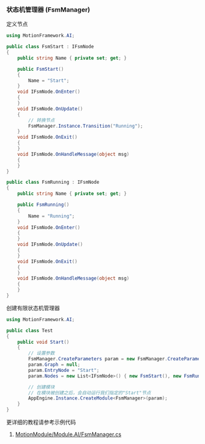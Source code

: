 ### 状态机管理器 (FsmManager)

定义节点
```C#
using MotionFramework.AI;

public class FsmStart : IFsmNode
{
	public string Name { private set; get; }

	public FsmStart()
	{
		Name = "Start";
	}
	void IFsmNode.OnEnter()
	{
	}
	void IFsmNode.OnUpdate()
	{
		// 转换节点
		FsmManager.Instance.Transition("Running");
	}
	void IFsmNode.OnExit()
	{
	}
	void IFsmNode.OnHandleMessage(object msg)
	{
	}
}

public class FsmRunning : IFsmNode
{
	public string Name { private set; get; }

	public FsmRunning()
	{
		Name = "Running";
	}
	void IFsmNode.OnEnter()
	{
	}
	void IFsmNode.OnUpdate()
	{
	}
	void IFsmNode.OnExit()
	{
	}
	void IFsmNode.OnHandleMessage(object msg)
	{
	}
}
```

创建有限状态机管理器
```C#
using MotionFramework.AI;

public class Test
{
	public void Start()
	{
		// 设置参数
		FsmManager.CreateParameters param = new FsmManager.CreateParameters();
		param.Graph = null;
		param.EntryNode = "Start";
		param.Nodes = new List<IFsmNode>() { new FsmStart(), new FsmRunning() };

		// 创建模块
		// 在模块被创建之后，会自动运行我们指定的"Start"节点
		AppEngine.Instance.CreateModule<FsmManager>(param);
	}
}
```

更详细的教程请参考示例代码
1. [MotionModule/Module.AI/FsmManager.cs](https://github.com/gmhevinci/MotionFramework/blob/master/Assets/MotionFramework/Scripts/Runtime/MotionModule/Module.AI/FsmManager.cs)